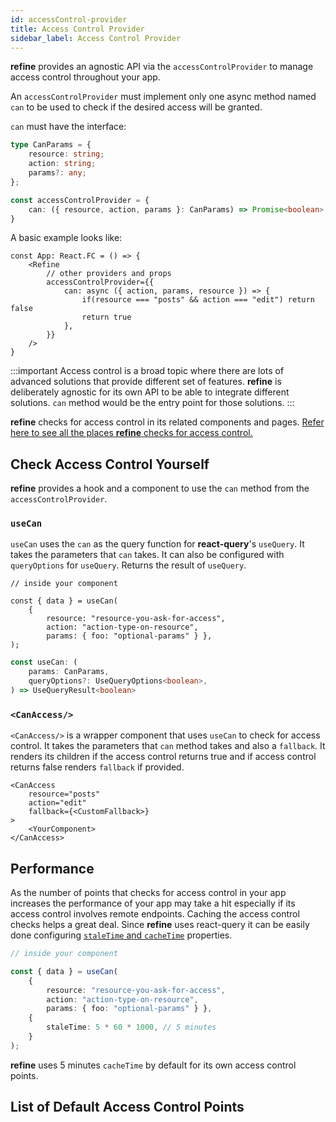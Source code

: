 ```yaml
---
id: accessControl-provider
title: Access Control Provider
sidebar_label: Access Control Provider
---
```


**refine** provides an agnostic API via the `accessControlProvider` to manage access control throughout your app.

An `accessControlProvider` must implement only one async method named `can` to be used to check if the desired access will be granted.

`can` must have the interface:

```ts
type CanParams = {
    resource: string;
    action: string;
    params?: any;
};

const accessControlProvider = {
    can: ({ resource, action, params }: CanParams) => Promise<boolean>;
}
```

A basic example looks like:

```tsx
const App: React.FC = () => {
    <Refine
        // other providers and props
        accessControlProvider={{
            can: async ({ action, params, resource }) => {
                if(resource === "posts" && action === "edit") return false
                return true
            },
        }}
    />
}
```

:::important
Access control is a broad topic where there are lots of advanced solutions that provide different set of features. **refine** is deliberately agnostic for its own API to be able to integrate different solutions. `can` method would be the entry point for those solutions.
:::

**refine** checks for access control in its related components and pages. [Refer here to see all the places **refine** checks for access control.](#list-of-access-control-points)

## Check Access Control Yourself

**refine** provides a hook and a component to use the `can` method from the `accessControlProvider`.

### `useCan`

`useCan` uses the `can` as the query function for **react-query**'s `useQuery`. It takes the parameters that `can` takes. It can also be configured with `queryOptions` for `useQuery`. Returns the result of `useQuery`.

```tsx
// inside your component

const { data } = useCan(
    {
        resource: "resource-you-ask-for-access",
        action: "action-type-on-resource",
        params: { foo: "optional-params" } },
);
```

```ts
const useCan: (
    params: CanParams,
    queryOptions?: UseQueryOptions<boolean>,
) => UseQueryResult<boolean>
```

### `<CanAccess/>`

`<CanAccess/>` is a wrapper component that uses `useCan` to check for access control. It takes the parameters that `can` method takes and also a `fallback`. It renders its children if the access control returns true and if access control returns false renders `fallback` if provided.

```tsx
<CanAccess
    resource="posts"
    action="edit"
    fallback={<CustomFallback>}
>
    <YourComponent>
</CanAccess>
```

## Performance

As the number of points that checks for access control in your app increases the performance of your app may take a hit especially if its access control involves remote endpoints. Caching the access control checks helps a great deal. Since **refine** uses react-query it can be easily done configuring [`staleTime` and `cacheTime`](https://react-query.tanstack.com/reference/useQuery) properties.

```ts
// inside your component

const { data } = useCan(
    {
        resource: "resource-you-ask-for-access",
        action: "action-type-on-resource",
        params: { foo: "optional-params" } },
    {
        staleTime: 5 * 60 * 1000, // 5 minutes
    }
);
```

**refine** uses 5 minutes `cacheTime` by default for its own access control points.

## List of Default Access Control Points 